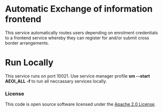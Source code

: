 # Automatic Exchange of information frontend

This service automatically routes users depending on enrolment credentials to a frontend service whereby they can register for and/or submit cross border arrangements.


# Run Locally

This service runs on port 10021. 
Use service manager profile 
**sm --start AEOI_ALL -f** 
to run all neccassary services locally.

### License

This code is open source software licensed under the [Apache 2.0 License]("http://www.apache.org/licenses/LICENSE-2.0.html").
